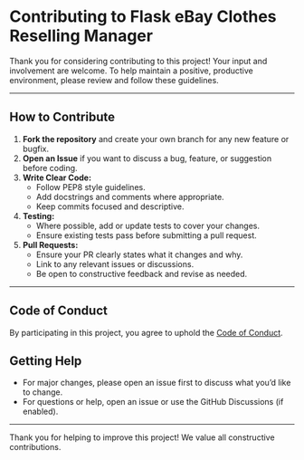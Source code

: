 # Contributing to Flask eBay Clothes Reselling Manager

Thank you for considering contributing to this project! Your input and involvement are welcome. To help maintain a positive, productive environment, please review and follow these guidelines.

---

## How to Contribute

1. **Fork the repository** and create your own branch for any new feature or bugfix.
2. **Open an Issue** if you want to discuss a bug, feature, or suggestion before coding.
3. **Write Clear Code:**
   - Follow PEP8 style guidelines.
   - Add docstrings and comments where appropriate.
   - Keep commits focused and descriptive.
4. **Testing:**
   - Where possible, add or update tests to cover your changes.
   - Ensure existing tests pass before submitting a pull request.
5. **Pull Requests:**
   - Ensure your PR clearly states what it changes and why.
   - Link to any relevant issues or discussions.
   - Be open to constructive feedback and revise as needed.

---

## Code of Conduct

By participating in this project, you agree to uphold the [Code of Conduct](CODE_OF_CONDUCT.md).

## Getting Help

- For major changes, please open an issue first to discuss what you’d like to change.
- For questions or help, open an issue or use the GitHub Discussions (if enabled).

---

Thank you for helping to improve this project! We value all constructive contributions.
